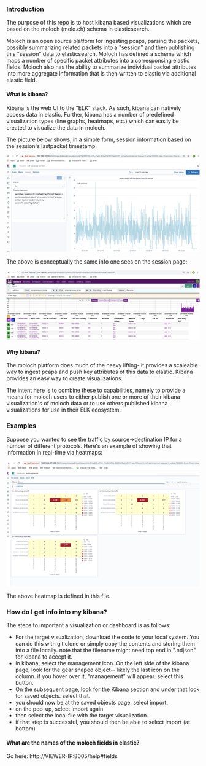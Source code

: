 

### Introduction

The purpose of this repo is to host kibana based visualizations which are based on the moloch (molo.ch) schema in elasticsearch.

Moloch is an open source platform for ingesting pcaps, parsing the packets, possibly summarizing related packets into a "session" and then publishing this "session" data to elasticsearch.   Moloch has defined a schema which maps a number of specific packet attributes into a corresponsing elastic fields.  Moloch also has the ability to summarize individual packet attributes into more aggregate information that is then written to elastic via additional elastic field.

#### What is kibana?

Kibana is the web UI to the "ELK" stack.  As such, kibana can natively access data in elastic.  Further, kibana has a number of predefined visualization types (line graphs, heatmaps, etc.) which can easily be created to visualize the data in moloch.  

The picture below shows, in a simple form, session information based on the session's lastpacket timestamp.  

![](https://github.com/bf31415/moloch-kibana-examples/blob/master/Screen%20Shot%202019-09-04%20at%2008.34.03.png)

The above is conceptually the same info one sees on the session page:

![](https://github.com/bf31415/moloch-kibana-examples/blob/master/Screen%20Shot%202019-09-04%20at%2008.52.14.png)


#### Why kibana?

The moloch platform does much of the heavy lifting- it provides a scaleable way to ingest pcaps and push key attributes of this data to elastic.   Kibana provides an easy way to create visualizations.  

The intent here is to combine these to capabilities, namely to provide a means for moloch users to either publish one or more of their kibana visualization's of moloch data or to use others published kibana visualizations for use in their ELK ecosystem.


### Examples

Suppose you wanted to see the traffic by source->destination IP for a number of different protocols.  Here's an example of showing that information in real-time via heatmaps:


![](https://github.com/bf31415/moloch-kibana-examples/blob/master/heatmap-example.png)

The above heatmap is defined in this file.


### How do I get info into my kibana?

The steps to important a visualization or dashboard is as follows:

* For the target visualization, download the code to your local system.  You can do this with git clone or simply copy the contents and storing them into a file locally.  note that the filename might need top end in ".ndjson" for kibana to accept it.
* in kibana, select the management icon.  On the left side of the kibana page, look for the gear shaped object-- likely the last icon on the column.  if you hover over it, "management" will appear.  select this button.
* On the subsequent page, look for the Kibana section and under that look for saved objects.  select that.
* you should now be at the saved objects page.  select import.
* on the pop-up, select import again
* then select the local file with the target visualization.
* if that step is successful, you should then be able to select import (at bottom) 




#### What are the names of the moloch fields in elastic?

Go here: http://VIEWER-IP:8005/help#fields



